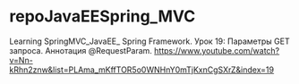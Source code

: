 # repoJavaEESpring_MVC
Learning SpringMVC_JavaEE_
Spring Framework. Урок 19: Параметры GET запроса. Аннотация @RequestParam.
https://www.youtube.com/watch?v=Nn-kRhn2znw&list=PLAma_mKffTOR5o0WNHnY0mTjKxnCgSXrZ&index=19
